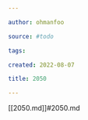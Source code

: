 ```yaml
---

author: ohmanfoo

source: #todo

tags: 

created: 2022-08-07

title: 2050

---
```

[[2050.md]]#2050.md